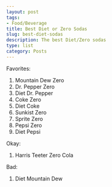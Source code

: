 ```yaml
---
layout: post
tags:
- Food/Beverage
title: Best Diet or Zero Sodas
slug: best-diet-sodas
description: The best Diet/Zero sodas
type: list
category: Posts
---
```


Favorites:
1. Mountain Dew Zero
2. Dr. Pepper Zero
3. Diet Dr. Pepper
4. Coke Zero
5. Diet Coke
6. Sunkist Zero
7. Sprite Zero
8. Pepsi Zero
9. Diet Pepsi

Okay:
1. Harris Teeter Zero Cola

Bad:
1. Diet Mountain Dew